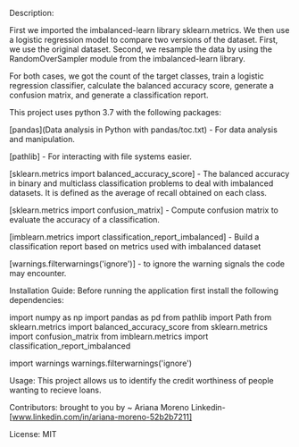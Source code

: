 Description:

First we imported the imbalanced-learn library sklearn.metrics. We then use a logistic regression model to compare two versions of the dataset. First, we use the original dataset. Second, we resample the data by using the RandomOverSampler module from the imbalanced-learn library.

For both cases, we got the count of the target classes, train a logistic regression classifier, calculate the balanced accuracy score, generate a confusion matrix, and generate a classification report.


This project uses python 3.7 with the following packages:

[pandas](Data analysis in Python with pandas/toc.txt) - For data analysis and manipulation.

[pathlib] - For interacting with file systems easier.

[sklearn.metrics import balanced_accuracy_score] - The balanced accuracy in binary and multiclass classification problems to deal with imbalanced datasets. It is defined as the average of recall obtained on each class.

[sklearn.metrics import confusion_matrix] - Compute confusion matrix to evaluate the accuracy of a classification.

[imblearn.metrics import classification_report_imbalanced] - Build a classification report based on metrics used with imbalanced dataset

[warnings.filterwarnings('ignore')] - to ignore the warning signals the code may encounter. 


Installation Guide: Before running the application first install the following dependencies:

import numpy as np
import pandas as pd
from pathlib import Path
from sklearn.metrics import balanced_accuracy_score
from sklearn.metrics import confusion_matrix
from imblearn.metrics import classification_report_imbalanced

import warnings
warnings.filterwarnings('ignore')

Usage: This project allows us to identify the credit worthiness of people wanting to recieve loans. 

Contributors: brought to you by ~ Ariana Moreno Linkedin-[www.linkedin.com/in/ariana-moreno-52b2b7211]

License: MIT